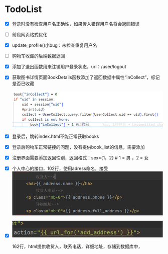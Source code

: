 # TodoList

* [x] 登录时没有检查用户名正确性，如果传入错误用户名将会返回错误

* [ ] 前段网页格式优化

* [x] update_profile()小bug：未检查重复用户名

* [ ] 购物车收藏的后端数据返回

* [x] 添加了退出函数用来注销用户登录状态，url：/user/logout

* [X] 获取图书详情页面BookDetails函数添加了返回数据中属性“inCollect”，标记是否已收藏

  ![1743842274753](image/TodoList/1743842274753.png)
  
* [X] 登录后，跳转index.html不能正常获取books

- [X] 登录后购物车正常链接的问题，没有提供book_list的信息，需要添加
- [X] 注册界面需要添加返回性别，返回格式：sex={1，2}  # 1 = 男 ，2 = 女
- [X] 个人中心的接口，102行，使用adress命名，接受![image-20250402163028459](TodoList.assets/image-20250402163028459.png)
- [X] ![image-20250402162536408](TodoList.assets/image-20250402162536408.png)

  162行，html提供收货人，联系电话，详细地址，存储到数据库中，
